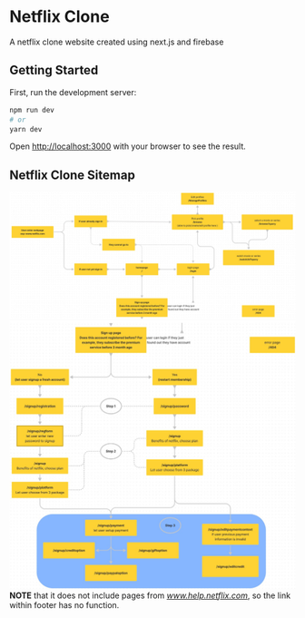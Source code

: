 # Netflix Clone

A netflix clone website created using next.js and firebase

## Getting Started

First, run the development server:

```bash
npm run dev
# or
yarn dev
```

Open [http://localhost:3000](http://localhost:3000) with your browser to see the result.

## Netflix Clone Sitemap

![netflix sitemap upper part](/assets/netflix-sitemap-preview1.jpg)
![netflix sitemap lower part](/assets/netflix-sitemap-preview2.jpg)
**NOTE** that it does not include pages from *www.help.netflix.com*, so the link within footer has no function.
